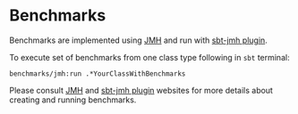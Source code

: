 # Benchmarks

Benchmarks are implemented using [JMH](http://openjdk.java.net/projects/code-tools/jmh) and 
run with [sbt-jmh plugin](https://github.com/ktoso/sbt-jmh).

To execute set of benchmarks from one class type following in `sbt` terminal: 
```
benchmarks/jmh:run .*YourClassWithBenchmarks
```
Please consult [JMH](http://openjdk.java.net/projects/code-tools/jmh) and [sbt-jmh plugin](https://github.com/ktoso/sbt-jmh)
websites for more details about creating and running benchmarks.
